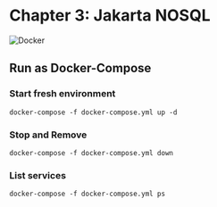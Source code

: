 # Chapter 3: Jakarta NOSQL 


![Docker](https://www.docker.com/sites/default/files/horizontal_large.png)

## Run as Docker-Compose

### Start fresh environment

`docker-compose -f docker-compose.yml up -d`

### Stop and Remove

`docker-compose -f docker-compose.yml down`

###  List services

`docker-compose -f docker-compose.yml ps`